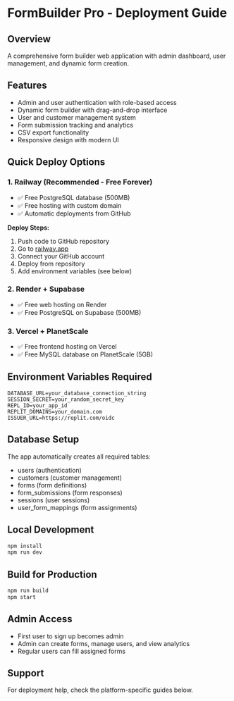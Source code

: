 # FormBuilder Pro - Deployment Guide

## Overview
A comprehensive form builder web application with admin dashboard, user management, and dynamic form creation.

## Features
- Admin and user authentication with role-based access
- Dynamic form builder with drag-and-drop interface
- User and customer management system
- Form submission tracking and analytics
- CSV export functionality
- Responsive design with modern UI

## Quick Deploy Options

### 1. Railway (Recommended - Free Forever)
- ✅ Free PostgreSQL database (500MB)
- ✅ Free hosting with custom domain
- ✅ Automatic deployments from GitHub

**Deploy Steps:**
1. Push code to GitHub repository
2. Go to [railway.app](https://railway.app)
3. Connect your GitHub account
4. Deploy from repository
5. Add environment variables (see below)

### 2. Render + Supabase
- ✅ Free web hosting on Render
- ✅ Free PostgreSQL on Supabase (500MB)

### 3. Vercel + PlanetScale
- ✅ Free frontend hosting on Vercel
- ✅ Free MySQL database on PlanetScale (5GB)

## Environment Variables Required
```
DATABASE_URL=your_database_connection_string
SESSION_SECRET=your_random_secret_key
REPL_ID=your_app_id
REPLIT_DOMAINS=your_domain.com
ISSUER_URL=https://replit.com/oidc
```

## Database Setup
The app automatically creates all required tables:
- users (authentication)
- customers (customer management)
- forms (form definitions)
- form_submissions (form responses)
- sessions (user sessions)
- user_form_mappings (form assignments)

## Local Development
```bash
npm install
npm run dev
```

## Build for Production
```bash
npm run build
npm start
```

## Admin Access
- First user to sign up becomes admin
- Admin can create forms, manage users, and view analytics
- Regular users can fill assigned forms

## Support
For deployment help, check the platform-specific guides below.